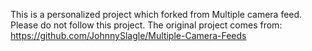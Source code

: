 This is a personalized project which forked from Multiple camera feed.
Please do not follow this project. The original project comes from:
https://github.com/JohnnySlagle/Multiple-Camera-Feeds

